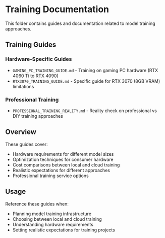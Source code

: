 # Training Documentation

This folder contains guides and documentation related to model training approaches.

## Training Guides

### Hardware-Specific Guides
- `GAMING_PC_TRAINING_GUIDE.md` - Training on gaming PC hardware (RTX 4060 Ti to RTX 4090)
- `RTX3070_TRAINING_GUIDE.md` - Specific guide for RTX 3070 (8GB VRAM) limitations

### Professional Training
- `PROFESSIONAL_TRAINING_REALITY.md` - Reality check on professional vs DIY training approaches

## Overview

These guides cover:
- Hardware requirements for different model sizes
- Optimization techniques for consumer hardware
- Cost comparisons between local and cloud training
- Realistic expectations for different approaches
- Professional training service options

## Usage

Reference these guides when:
- Planning model training infrastructure
- Choosing between local and cloud training
- Understanding hardware requirements
- Setting realistic expectations for training projects